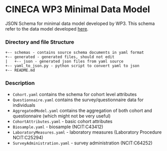 # CINECA WP3 Minimal Data Model
JSON Schema for minimal data model developed by WP3. 
This schema refer to the data model developed [here](https://docs.google.com/spreadsheets/d/1ZXqTMIhFtGOaodw7Fns5YghvY_pWos-RuSa2BFnO5l4/edit?pli=1#gid=0).

### Directory and file Structure
```
+-- schemas - contains source schema documents in yaml format 
+-- generated - generated files, should not edit  
|   +-- json - generated json files from yaml source
+-- yaml_to_json.py - python script to convert yaml to json
+-- README.md    
```
### Description
* `Cohort.yaml` contains the schema for cohort level attributes
* `Questionnaire.yaml` contains the survey/questionnaire data for individuals
* `AggregatedModel.yaml` contains the aggregation of both cohort and questionnaire (which might not be very useful)
* `CohortAttributes.yaml` - basic cohort attributes
* `Biosample.yaml` - biosample (NCIT:C43412)
* `LaboratoryMeasures.yaml` - laboratory measures (Laboratory Procedure NCIT:C25294)
* `SurveyAdministration.yaml` - survey administration (NCIT:C64252)
